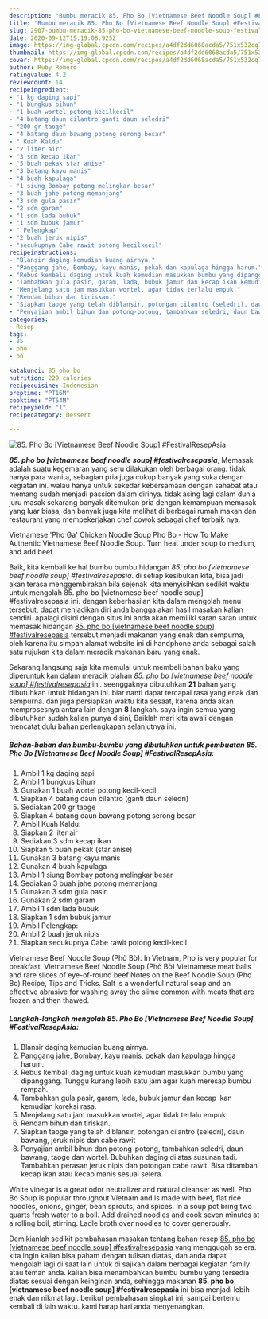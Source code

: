 ```yaml
---
description: "Bumbu meracik 85. Pho Bo [Vietnamese Beef Noodle Soup] #FestivalResepAsia yang nikmat"
title: "Bumbu meracik 85. Pho Bo [Vietnamese Beef Noodle Soup] #FestivalResepAsia yang nikmat"
slug: 2907-bumbu-meracik-85-pho-bo-vietnamese-beef-noodle-soup-festivalresepasia-yang-nikmat
date: 2020-09-12T19:19:08.925Z
image: https://img-global.cpcdn.com/recipes/a4df2dd6068acda5/751x532cq70/85-pho-bo-vietnamese-beef-noodle-soup-festivalresepasia-foto-resep-utama.jpg
thumbnail: https://img-global.cpcdn.com/recipes/a4df2dd6068acda5/751x532cq70/85-pho-bo-vietnamese-beef-noodle-soup-festivalresepasia-foto-resep-utama.jpg
cover: https://img-global.cpcdn.com/recipes/a4df2dd6068acda5/751x532cq70/85-pho-bo-vietnamese-beef-noodle-soup-festivalresepasia-foto-resep-utama.jpg
author: Ruby Romero
ratingvalue: 4.2
reviewcount: 14
recipeingredient:
- "1 kg daging sapi"
- "1 bungkus bihun"
- "1 buah wortel potong kecilkecil"
- "4 batang daun cilantro ganti daun seledri"
- "200 gr taoge"
- "4 batang daun bawang potong serong besar"
- " Kuah Kaldu"
- "2 liter air"
- "3 sdm kecap ikan"
- "5 buah pekak star anise"
- "3 batang kayu manis"
- "4 buah kapulaga"
- "1 siung Bombay potong melingkar besar"
- "3 buah jahe potong memanjang"
- "3 sdm gula pasir"
- "2 sdm garam"
- "1 sdm lada bubuk"
- "1 sdm bubuk jamur"
- " Pelengkap"
- "2 buah jeruk nipis"
- "secukupnya Cabe rawit potong kecilkecil"
recipeinstructions:
- "Blansir daging kemudian buang airnya."
- "Panggang jahe, Bombay, kayu manis, pekak dan kapulaga hingga harum."
- "Rebus kembali daging untuk kuah kemudian masukkan bumbu yang dipanggang. Tunggu kurang lebih satu jam agar kuah meresap bumbu rempah."
- "Tambahkan gula pasir, garam, lada, bubuk jamur dan kecap ikan kemudian koreksi rasa."
- "Menjelang satu jam masukkan wortel, agar tidak terlalu empuk."
- "Rendam bihun dan tiriskan."
- "Siapkan taoge yang telah diblansir, potongan cilantro (seledri), daun bawang, jeruk nipis dan cabe rawit"
- "Penyajian ambil bihun dan potong-potong, tambahkan seledri, daun bawang, taoge dan wortel. Bubuhkan daging di atas susunan tadi. Tambahkan perasan jeruk nipis dan potongan cabe rawit. Bisa ditambah kecap ikan atau kecap manis sesuai selera."
categories:
- Resep
tags:
- 85
- pho
- bo

katakunci: 85 pho bo 
nutrition: 229 calories
recipecuisine: Indonesian
preptime: "PT16M"
cooktime: "PT54M"
recipeyield: "1"
recipecategory: Dessert

---
```



![85. Pho Bo [Vietnamese Beef Noodle Soup] #FestivalResepAsia](https://img-global.cpcdn.com/recipes/a4df2dd6068acda5/751x532cq70/85-pho-bo-vietnamese-beef-noodle-soup-festivalresepasia-foto-resep-utama.jpg)

<b><i>85. pho bo [vietnamese beef noodle soup] #festivalresepasia</i></b>, Memasak adalah suatu kegemaran yang seru dilakukan oleh berbagai orang. tidak hanya para wanita, sebagian pria juga cukup banyak yang suka dengan kegiatan ini. walau hanya untuk sekedar kebersamaan dengan sahabat atau memang sudah menjadi passion dalam dirinya. tidak asing lagi dalam dunia juru masak sekarang banyak ditemukan pria dengan kemampuan memasak yang luar biasa, dan banyak juga kita melihat di berbagai rumah makan dan restaurant yang mempekerjakan chef cowok sebagai chef terbaik nya.

Vietnamese &#39;Pho Ga&#39; Chicken Noodle Soup Pho Bo - How To Make Authentic Vietnamese Beef Noodle Soup. Turn heat under soup to medium, and add beef.

Baik, kita kembali ke hal bumbu bumbu hidangan <i>85. pho bo [vietnamese beef noodle soup] #festivalresepasia</i>. di setiap kesibukan kita, bisa jadi akan terasa menggembirakan bila sejenak kita menyisihkan sedikit waktu untuk mengolah 85. pho bo [vietnamese beef noodle soup] #festivalresepasia ini. dengan keberhasilan kita dalam mengolah menu tersebut, dapat menjadikan diri anda bangga akan hasil masakan kalian sendiri. apalagi disini dengan situs ini anda akan memiliki saran saran untuk memasak hidangan <u>85. pho bo [vietnamese beef noodle soup] #festivalresepasia</u> tersebut menjadi makanan yang enak dan sempurna, oleh karena itu simpan alamat website ini di handphone anda sebagai salah satu rujukan kita dalam meracik makanan baru yang enak.


Sekarang langsung saja kita memulai untuk membeli bahan baku yang diperuntuk kan dalam meracik olahan <u><i>85. pho bo [vietnamese beef noodle soup] #festivalresepasia</i></u> ini. seenggaknya dibutuhkan <b>21</b> bahan yang dibutuhkan untuk hidangan ini. biar nanti dapat tercapai rasa yang enak dan sempurna. dan juga persiapkan waktu kita sesaat, karena anda akan memprosesnya antara lain dengan <b>8</b> langkah. saya ingin semua yang dibutuhkan sudah kalian punya disini, Baiklah mari kita awali dengan mencatat dulu bahan perlengkapan selanjutnya ini.

<!--inarticleads1-->

##### Bahan-bahan dan bumbu-bumbu yang dibutuhkan untuk pembuatan 85. Pho Bo [Vietnamese Beef Noodle Soup] #FestivalResepAsia:

1. Ambil 1 kg daging sapi
1. Ambil 1 bungkus bihun
1. Gunakan 1 buah wortel potong kecil-kecil
1. Siapkan 4 batang daun cilantro (ganti daun seledri)
1. Sediakan 200 gr taoge
1. Siapkan 4 batang daun bawang potong serong besar
1. Ambil  Kuah Kaldu:
1. Siapkan 2 liter air
1. Sediakan 3 sdm kecap ikan
1. Siapkan 5 buah pekak (star anise)
1. Gunakan 3 batang kayu manis
1. Gunakan 4 buah kapulaga
1. Ambil 1 siung Bombay potong melingkar besar
1. Sediakan 3 buah jahe potong memanjang
1. Gunakan 3 sdm gula pasir
1. Gunakan 2 sdm garam
1. Ambil 1 sdm lada bubuk
1. Siapkan 1 sdm bubuk jamur
1. Ambil  Pelengkap:
1. Ambil 2 buah jeruk nipis
1. Siapkan secukupnya Cabe rawit potong kecil-kecil


Vietnamese Beef Noodle Soup (Phở Bò). In Vietnam, Pho is very popular for breakfast. Vietnamese Beef Noodle Soup (Phở Bò) Vietnamese meat balls and rare slices of eye-of-round beef Notes on the Beef Noodle Soup (Pho Bo) Recipe, Tips and Tricks. Salt is a wonderful natural soap and an effective abrasive for washing away the slime common with meats that are frozen and then thawed. 

<!--inarticleads2-->

##### Langkah-langkah mengolah 85. Pho Bo [Vietnamese Beef Noodle Soup] #FestivalResepAsia:

1. Blansir daging kemudian buang airnya.
1. Panggang jahe, Bombay, kayu manis, pekak dan kapulaga hingga harum.
1. Rebus kembali daging untuk kuah kemudian masukkan bumbu yang dipanggang. Tunggu kurang lebih satu jam agar kuah meresap bumbu rempah.
1. Tambahkan gula pasir, garam, lada, bubuk jamur dan kecap ikan kemudian koreksi rasa.
1. Menjelang satu jam masukkan wortel, agar tidak terlalu empuk.
1. Rendam bihun dan tiriskan.
1. Siapkan taoge yang telah diblansir, potongan cilantro (seledri), daun bawang, jeruk nipis dan cabe rawit
1. Penyajian ambil bihun dan potong-potong, tambahkan seledri, daun bawang, taoge dan wortel. Bubuhkan daging di atas susunan tadi. Tambahkan perasan jeruk nipis dan potongan cabe rawit. Bisa ditambah kecap ikan atau kecap manis sesuai selera.


White vinegar is a great odor neutralizer and natural cleanser as well. Pho Bo Soup is popular throughout Vietnam and is made with beef, flat rice noodles, onions, ginger, bean sprouts, and spices. In a soup pot bring two quarts fresh water to a boil. Add drained noodles and cook seven minutes at a rolling boil, stirring. Ladle broth over noodles to cover generously. 

Demikianlah sedikit pembahasan masakan tentang bahan resep <u>85. pho bo [vietnamese beef noodle soup] #festivalresepasia</u> yang menggugah selera. kita ingin kalian bisa paham dengan tulisan diatas, dan anda dapat mengolah lagi di saat lain untuk di sajikan dalam berbagai kegiatan family atau teman anda. kalian bisa menambahkan bumbu bumbu yang tersedia diatas sesuai dengan keinginan anda, sehingga makanan <b>85. pho bo [vietnamese beef noodle soup] #festivalresepasia</b> ini bisa menjadi lebih enak dan nikmat lagi. berikut pembahasan singkat ini, sampai bertemu kembali di lain waktu. kami harap hari anda menyenangkan.
